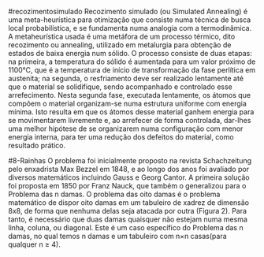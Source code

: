 
#recozimentosimulado
  Recozimento simulado (ou Simulated Annealing) é uma meta-heurística para otimização que consiste numa técnica de busca local probabilística, e se fundamenta numa analogia com a termodinâmica.
	A metaheurística usada é uma metáfora de um processo térmico, dito recozimento ou annealing, utilizado em metalurgia para obtenção de estados de baixa energia num sólido. O processo consiste de duas etapas: na primeira, a temperatura do sólido é aumentada para um valor próximo de 1100°C, que é a temperatura de início de transformação da fase perlítica em austenita; na segunda, o resfriamento deve ser realizado lentamente até que o material se solidifique, sendo acompanhado e controlado esse arrefecimento. Nesta segunda fase, executada lentamente, os átomos que compõem o material organizam-se numa estrutura uniforme com energia mínima. Isto resulta em que os átomos desse material ganhem energia para se movimentarem livremente e, ao arrefecer de forma controlada, dar-lhes uma melhor hipótese de se organizarem numa configuração com menor energia interna, para ter uma redução dos defeitos do material, como resultado prático.


#8-Rainhas
O problema foi inicialmente proposto na revista Schachzeitung pelo enxadrista Max Bezzel em 1848, e ao longo dos anos foi avaliado por diversos matemáticos incluindo Gauss e Georg Cantor. A primeira solução foi proposta em 1850 por Franz Nauck, que também o generalizou para o Problema das n damas.
	O problema das oito damas é o problema matemático de dispor oito damas em um tabuleiro de xadrez de dimensão 8x8, de forma que nenhuma delas seja atacada por outra (Figura 2). Para tanto, é necessário que duas damas quaisquer não estejam numa mesma linha, coluna, ou diagonal. Este é um caso específico do Problema das n damas, no qual temos n damas e um tabuleiro com n×n casas(para qualquer n  ≥ 4).

